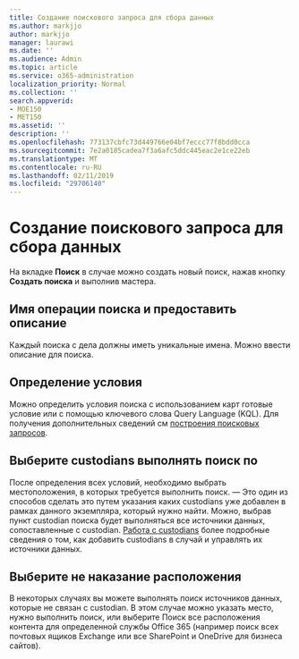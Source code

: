 ```yaml
---
title: Создание поискового запроса для сбора данных
ms.author: markjjo
author: markjjo
manager: laurawi
ms.date: ''
ms.audience: Admin
ms.topic: article
ms.service: o365-administration
localization_priority: Normal
ms.collection: ''
search.appverid:
- MOE150
- MET150
ms.assetid: ''
description: ''
ms.openlocfilehash: 773137cbfc73d449766e04bf7eccc77f8bdd0cca
ms.sourcegitcommit: 7e2a0185cadea7f3a6afc5ddc445eac2e1ce22eb
ms.translationtype: MT
ms.contentlocale: ru-RU
ms.lasthandoff: 02/11/2019
ms.locfileid: "29706140"
---
```

# <a name="create-a-search-to-collect-data"></a>Создание поискового запроса для сбора данных

На вкладке **Поиск** в случае можно создать новый поиск, нажав кнопку **Создать поиска** и выполнив мастера.

## <a name="name-your-search-and-give-description"></a>Имя операции поиска и предоставить описание

Каждый поиска с дела должны иметь уникальные имена. Можно ввести описание для поиска. 

## <a name="define-your-conditions"></a>Определение условия

Можно определить условия поиска с использованием карт готовые условие или с помощью ключевого слова Query Language (KQL). Для получения дополнительных сведений см [построения поисковых запросов](building-search-queries.md).

## <a name="choose-the-custodians-to-search-from"></a>Выберите custodians выполнять поиск по

После определения всех условий, необходимо выбрать местоположения, в которых требуется выполнить поиск. — Это один из способов сделать это путем указания каких custodians уже добавлен в рамках данного экземпляра, который нужно найти. Можно, выбрав пункт custodian поиска будет выполняться все источники данных, сопоставленные с custodian. [Работа с custodians](managing-custodians.md) более подробные сведения о том, как добавить custodians в случай и управлять их источники данных.

## <a name="choose-non-custodial-locations"></a>Выберите не наказание расположения

В некоторых случаях вы можете выполнять поиск источников данных, которые не связан с custodian. В этом случае можно указать место, нужно выполнить поиск, или выберите Поиск все расположения контента для определенной службы Office 365 (например поиск всех почтовых ящиков Exchange или все SharePoint и OneDrive для бизнеса сайтов).